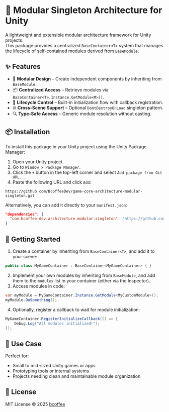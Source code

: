 # 🧱 Modular Singleton Architecture for Unity

A lightweight and extensible modular architecture framework for Unity projects.  
This package provides a centralized `BaseContainer<T>` system that manages the lifecycle of self-contained modules derived from `BaseModule`.

## ✨ Features

- 🧩 **Modular Design** – Create independent components by inheriting from `BaseModule`.
- 📦 **Centralized Access** – Retrieve modules via `BaseContainer<T>.Instance.GetModule<M>()`.
- 🔁 **Lifecycle Control** – Built-in initialization flow with callback registration.
- 🌐 **Cross-Scene Support** – Optional `DontDestroyOnLoad` singleton pattern.
- 🔍 **Type-Safe Access** – Generic module resolution without casting.

## 📦 Installation

To install this package in your Unity project using the Unity Package Manager:

1. Open your Unity project.
2. Go to `Window > Package Manager`.
3. Click the `+` button in the top-left corner and select `Add package from Git URL...`
4. Paste the following URL and click `Add`:

```
https://github.com/BcoffeeDev/game-core-architecture-modular-singleton.git
```

Alternatively, you can add it directly to your `manifest.json`:

```json
"dependencies": {
  "com.bcoffee-dev.architecture.modular.singleton": "https://github.com/BcoffeeDev/game-core-architecture-modular-singleton.git"
}
```

## 🚀 Getting Started

1. Create a container by inheriting from `BaseContainer<T>`, and add it to your scene:
```csharp
public class MyGameContainer : BaseContainer<MyGameContainer> { }
```
2. Implement your own modules by inheriting from `BaseModule`, and add them to the `modules` list in your container (either via the Inspector).
3. Access modules in code:
```csharp
var myModule = MyGameContainer.Instance.GetModule<MyCustomModule>();
myModule.DoSomething();
```
4. Optionally, register a callback to wait for module initialization:
```csharp
MyGameContainer.RegisterInitializeCallback(() => {
    Debug.Log("All modules initialized!");
});
```

## 🧪 Use Case

Perfect for:
- Small to mid-sized Unity games or apps
- Prototyping tools or internal systems
- Projects needing clean and maintainable module organization

## 📜 License

MIT License © 2025 [bcoffee](https://github.com/bcoffee0630)
